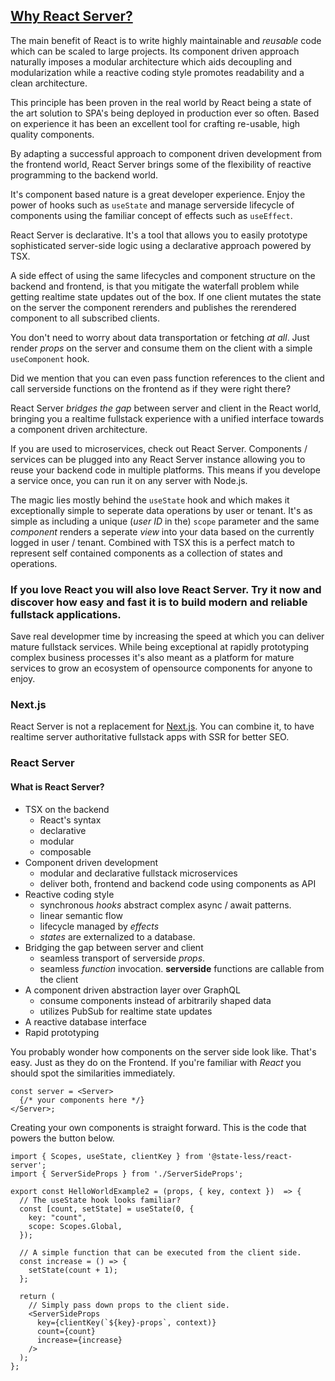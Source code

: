 ## [Why React Server?](/why)

The main benefit of React is to write highly maintainable and *reusable*  code which can be scaled to large projects. Its component driven approach naturally imposes a modular architecture which aids decoupling and modularization while a reactive coding style promotes readability and a clean architecture.

This principle has been proven in the real world by React being a state of the art solution to SPA's being deployed in production ever so often. Based on experience it has been an excellent tool for crafting re-usable, high quality components. 

By adapting a successful approach to component driven development from the frontend world, React Server brings some of the flexibility of reactive programming to the backend world.

It's component based nature is a great developer experience. 
Enjoy the power of hooks such as  `useState` and manage serverside lifecycle of components using the familiar concept of effects such as `useEffect`.

React Server is declarative. It's a tool that allows you to easily prototype sophisticated server-side logic using a declarative approach powered by TSX.

A side effect of using the same lifecycles and component structure on the backend and frontend, is that you mitigate the waterfall problem while getting realtime state updates out of the box. If one client mutates the state on the server the component rerenders and publishes the rerendered component to all subscribed clients.

You don't need to worry about data transportation or fetching *at all*. Just render *props* on the server and consume them on the client with a simple `useComponent` hook. 

Did we mention that you can even pass function references to the client and call serverside functions on the frontend as if they were right there? 

React Server *bridges the gap* between server and client in the React world, bringing you a realtime fullstack experience with a unified interface towards a component driven architecture. 

If you are used to microservices, check out React Server. Components / services can be plugged into any React Server instance allowing you to reuse your backend code in multiple platforms. This means if you develope a service once, you can run it on any server with Node.js.

The magic lies mostly behind the  `useState` hook and which makes it exceptionally simple to seperate data operations by user or tenant. It's as simple as including a unique (*user ID* in the) `scope` parameter and the same *component* renders a seperate *view* into your data based on the currently logged in user / tenant. Combined with TSX this is a perfect match to represent self contained components as a collection of states and operations.


### If you love React you will also love React Server. Try it now and discover how **easy** and **fast** it is to build modern and reliable fullstack applications.

Save real developmer time by increasing the speed at which you can deliver mature fullstack services. While being exceptional at rapidly prototyping complex business processes it's also meant as a platform for mature services to grow an ecosystem of opensource components for anyone to enjoy. 


### Next.js
React Server is not a replacement for [Next.js](/faq). You can combine it, to have realtime server authoritative fullstack apps with SSR for better SEO.

### React Server
#### What is React Server?
* TSX on the backend
  * React's syntax
  * declarative
  * modular
  * composable
* Component driven development
  * modular and declarative fullstack microservices
  * deliver both, frontend and backend code using components as API
* Reactive coding style
  * synchronous *hooks* abstract complex async / await patterns. 
  * linear semantic flow
  * lifecycle managed by *effects*
  * *states* are externalized to a database.
* Bridging the gap between server and client
  * seamless transport of serverside *props*. 
  * seamless *function* invocation. **serverside** functions are callable from the client
* A component driven abstraction layer over GraphQL
  * consume components instead of arbitrarily shaped data
  * utilizes PubSub for realtime state updates
* A reactive database interface
* Rapid prototyping



You probably wonder how components on the server side look like. That's easy. Just as they do on the Frontend. If you're familiar with *React* you should spot the similarities immediately.

```tsx
const server = <Server>
  {/* your components here */}
</Server>; 
```

Creating your own components is straight forward. This is the code that powers the button below.

```tsx
import { Scopes, useState, clientKey } from '@state-less/react-server';
import { ServerSideProps } from './ServerSideProps';

export const HelloWorldExample2 = (props, { key, context })  => {
  // The useState hook looks familiar?
  const [count, setState] = useState(0, {
    key: "count",
    scope: Scopes.Global,
  });

  // A simple function that can be executed from the client side.
  const increase = () => {
    setState(count + 1);
  };

  return (
    // Simply pass down props to the client side.
    <ServerSideProps
      key={clientKey(`${key}-props`, context)}
      count={count}
      increase={increase}
    />
  );
};
```
